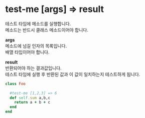 test-me [args] => result
====

테스트 타임에 메소드를 실행합니다.<br>
메소드는 반드시 클래스 메소드이어야 합니다.

__args__<br>
메소드에 넘길 인자의 목록입니다.<br>
배열 타입이어야 합니다.

__result__<br>
반환되어야 하는 결과값입니다.<br>
테스트 타임에 실행 후 반환된 값과 이 값이 일치하는지 테스트하게 됩니다.

```rb
class Foo
  
  #test-me [1,2,3] => 6
  def self.sum a,b,c
    return a + b + c
  end
end
```


